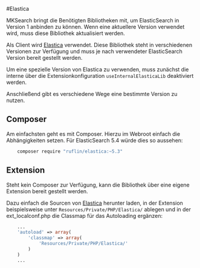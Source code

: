 #Elastica


MKSearch bringt die Benötigten Bibliotheken mit, um ElasticSearch in Version 1 anbinden zu können. 
Wenn eine aktuellere Version verwendet wird, muss diese Bibliothek aktualisiert werden.

Als Client wird [Elastica](http://elastica.io/) verwendet. Diese Bibliothek steht in verschiedenen Versionen zur Verfügung
und muss je nach verwendeter ElasticSearch Version bereit gestellt werden.

Um eine spezielle Version von Elastica zu verwenden, 
muss zunächst die interne über die Extensionkonfiguration `useInternalElasticaLib` deaktiviert werden.

Anschließend gibt es verschiedene Wege eine bestimmte Version zu nutzen.

## Composer

Am einfachsten geht es mit Composer.
Hierzu im Webroot einfach die Abhängigkeiten setzen. 
Für ElasticSearch 5.4  würde dies so aussehen:

```bash
    composer require "ruflin/elastica:~5.3"
```

## Extension

Steht kein Composer zur Verfügung, 
kann die Bibliothek über eine eigene Extension bereit gestellt werden.

Dazu einfach die Sourcen von [Elastica](http://elastica.io/) herunter laden,
in der Extension beispielsweise unter `Resources/Private/PHP/Elastica/` ablegen
und in der ext_localconf.php die Classmap für das Autoloading ergänzen:

```php
    ...
    'autoload' => array(
        'classmap' => array(
            'Resources/Private/PHP/Elastica/'
        )
    )
    ...
```

